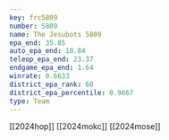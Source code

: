 ```yaml
---
key: frc5809
number: 5809
name: The Jesubots 5809
epa_end: 35.85
auto_epa_end: 10.84
teleop_epa_end: 23.37
endgame_epa_end: 1.64
winrate: 0.6633
district_epa_rank: 60
district_epa_percentile: 0.9667
type: Team
---
```

[[2024hop]]
[[2024mokc]]
[[2024mose]]
